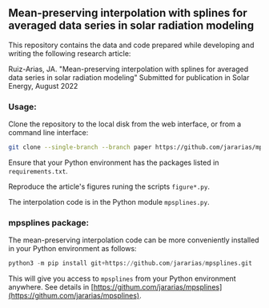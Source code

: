 ## Mean-preserving interpolation with splines for averaged data series in solar radiation modeling

This repository contains the data and code prepared while developing and writing the following research article:

Ruiz-Arias, JA. "Mean-preserving interpolation with splines for averaged data series in solar radiation modeling" Submitted for publication in Solar Energy, August 2022

### Usage:

Clone the repository to the local disk from the web interface, or from a command line interface:

```bash
git clone --single-branch --branch paper https://github.com/jararias/mpsplines/tree/paper
```

Ensure that your Python environment has the packages listed in ```requirements.txt```.

Reproduce the article's figures runing the scripts ```figure*.py```.

The interpolation code is in the Python module ```mpsplines.py```.

### mpsplines package:

The mean-preserving interpolation code can be more conveniently installed in your Python environment as follows:

```python
python3 -m pip install git+https://github.com/jararias/mpsplines.git
```

This will give you access to ```mpsplines``` from your Python environment anywhere. See details in [https://githum.com/jararias/mpsplines](https://githum.com/jararias/mpsplines).